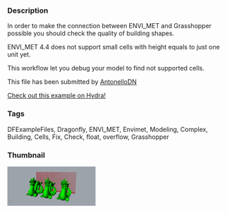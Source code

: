 ### Description 
In order to make the connection between ENVI_MET and Grasshopper possible you should check the quality of building shapes.

ENVI_MET 4.4 does not support small cells with height equals to just one unit yet.

This workflow let you debug your model to find not supported cells.

This file has been submitted by [AntonelloDN](https://github.com/AntonelloDN)

[Check out this example on Hydra!](http://hydrashare.github.io/hydra/viewer?owner=AntonelloDN&fork=hydra&id=Debug_Complex_Model_for_ENVI_MET)
### Tags 
DFExampleFiles, Dragonfly, ENVI_MET, Envimet, Modeling, Complex, Building, Cells, Fix, Check, float, overflow, Grasshopper
### Thumbnail 
![Screenshot](https://raw.githubusercontent.com/AntonelloDN/hydra/master/Debug_Complex_Model_for_ENVI_MET/thumbnail.png)
